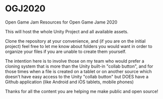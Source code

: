 # OGJ2020
Open Game Jam Resources for Open Game Jame 2020


This will host the whole Unity Project and all available assets.

Clone the repository at your convenience, and (if you are on the initial project) feel free to let me know about 
folders you would want in order to organize your files if you are unable to create them yourself.

The intention here is to involve those on my team who would prefer a cloning system that is more than the Unity 
built-in "collab button", and for those times when a file is created on a tablet or on another source which doesn't
have easy access to the Unity "collab button" but DOES have a Github application 
(like Android and iOS tablets, mobile phones)


Thanks for all the content you are helping me make public and open source!